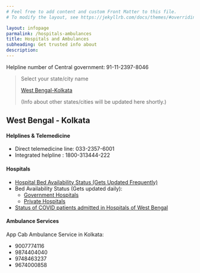 ```yaml
---
# Feel free to add content and custom Front Matter to this file.
# To modify the layout, see https://jekyllrb.com/docs/themes/#overriding-theme-defaults

layout: infopage
parmalink: /hospitals-ambulances
title: Hospitals and Ambulances
subheading: Get trusted info about
description:
---
```

Helpline number of Central government: 91-11-2397-8046

> Select your state/city name
>
> [West Bengal-Kolkata](#westbengal---kolkata)	
>
> (Info about other states/cities will be updated here shortly.)



## West Bengal - Kolkata

#### Helplines & Telemedicine

- Direct telemedicine line: 033-2357-6001
- Integrated helpline : 1800-313444-222

#### Hospitals

- [Hospital Bed Availability Status (Gets Updated Frequently)](https://excise.wb.gov.in/CHMS/Public/Page/CHMS_Public_Hospital_Bed_Availability.aspx)
- Bed Availability Status (Gets updated daily):
  - [Government Hospitals](https://www.wbhealth.gov.in/pages/corona/bed_availability) 
  - [Private Hospitals](https://www.wbhealth.gov.in/pages/corona/bed_availability_pvt)
- [Status of COVID patients admitted in Hospitals of West Bengal](http://cpms.wbhealth.gov.in:8003/PatientStatusForPublic.aspx)

#### Ambulance Services

App Cab Ambulance Service in Kolkata:

- 9007774116
- 9874404040
- 9748463237
- 9674000858